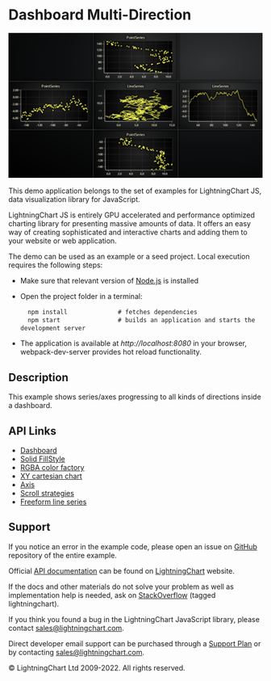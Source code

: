 # Dashboard Multi-Direction

![Dashboard Multi-Direction](dashboardMulti-darkGold.png)

This demo application belongs to the set of examples for LightningChart JS, data visualization library for JavaScript.

LightningChart JS is entirely GPU accelerated and performance optimized charting library for presenting massive amounts of data. It offers an easy way of creating sophisticated and interactive charts and adding them to your website or web application.

The demo can be used as an example or a seed project. Local execution requires the following steps:

-   Make sure that relevant version of [Node.js](https://nodejs.org/en/download/) is installed
-   Open the project folder in a terminal:

          npm install              # fetches dependencies
          npm start                # builds an application and starts the development server

-   The application is available at _http://localhost:8080_ in your browser, webpack-dev-server provides hot reload functionality.


## Description

This example shows series/axes progressing to all kinds of directions inside a dashboard.


## API Links

* [Dashboard]
* [Solid FillStyle]
* [RGBA color factory]
* [XY cartesian chart]
* [Axis]
* [Scroll strategies]
* [Freeform line series]


## Support

If you notice an error in the example code, please open an issue on [GitHub][0] repository of the entire example.

Official [API documentation][1] can be found on [LightningChart][2] website.

If the docs and other materials do not solve your problem as well as implementation help is needed, ask on [StackOverflow][3] (tagged lightningchart).

If you think you found a bug in the LightningChart JavaScript library, please contact sales@lightningchart.com.

Direct developer email support can be purchased through a [Support Plan][4] or by contacting sales@lightningchart.com.

[0]: https://github.com/Arction/
[1]: https://lightningchart.com/lightningchart-js-api-documentation/
[2]: https://lightningchart.com
[3]: https://stackoverflow.com/questions/tagged/lightningchart
[4]: https://lightningchart.com/support-services/

© LightningChart Ltd 2009-2022. All rights reserved.


[Dashboard]: https://lightningchart.com/js-charts/api-documentation/v6.0.0/classes/Dashboard.html
[Solid FillStyle]: https://lightningchart.com/js-charts/api-documentation/v6.0.0/classes/SolidFill.html
[RGBA color factory]: https://lightningchart.com/js-charts/api-documentation/v6.0.0/functions/ColorRGBA.html
[XY cartesian chart]: https://lightningchart.com/js-charts/api-documentation/v6.0.0/classes/ChartXY.html
[Axis]: https://lightningchart.com/js-charts/api-documentation/v6.0.0/classes/Axis.html
[Scroll strategies]: https://lightningchart.com/js-charts/api-documentation/v6.0.0/variables/AxisScrollStrategies.html
[Freeform line series]: https://lightningchart.com/js-charts/api-documentation/v6.0.0/classes/LineSeries.html

